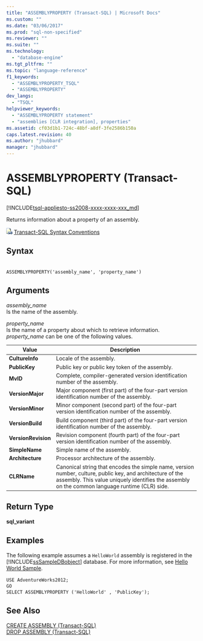 ```yaml
---
title: "ASSEMBLYPROPERTY (Transact-SQL) | Microsoft Docs"
ms.custom: ""
ms.date: "03/06/2017"
ms.prod: "sql-non-specified"
ms.reviewer: ""
ms.suite: ""
ms.technology: 
  - "database-engine"
ms.tgt_pltfrm: ""
ms.topic: "language-reference"
f1_keywords: 
  - "ASSEMBLYPROPERTY_TSQL"
  - "ASSEMBLYPROPERTY"
dev_langs: 
  - "TSQL"
helpviewer_keywords: 
  - "ASSEMBLYPROPERTY statement"
  - "assemblies [CLR integration], properties"
ms.assetid: cf03d1b1-724c-48bf-a8df-3fe2586b150a
caps.latest.revision: 40
ms.author: "jhubbard"
manager: "jhubbard"
---
```

# ASSEMBLYPROPERTY (Transact-SQL)
[!INCLUDE[tsql-appliesto-ss2008-xxxx-xxxx-xxx_md](../../database-engine/configure/windows/includes/tsql-appliesto-ss2008-xxxx-xxxx-xxx-md.md)]

  Returns information about a property of an assembly.  
  
 ![Topic link icon](../../database-engine/configure/windows/media/topic-link.gif "Topic link icon") [Transact-SQL Syntax Conventions](../../t-sql/language-elements/transact-sql-syntax-conventions-transact-sql.md)  
  
## Syntax  
  
```  
  
ASSEMBLYPROPERTY('assembly_name', 'property_name')  
```  
  
## Arguments  
 *assembly_name*  
 Is the name of the assembly.  
  
 *property_name*  
 Is the name of a property about which to retrieve information. *property_name* can be one of the following values.  
  
|Value|Description|  
|-----------|-----------------|  
|**CultureInfo**|Locale of the assembly.|  
|**PublicKey**|Public key or public key token of the assembly.|  
|**MvID**|Complete, compiler-generated version identification number of the assembly.|  
|**VersionMajor**|Major component (first part) of the four-part version identification number of the assembly.|  
|**VersionMinor**|Minor component (second part) of the four-part version identification number of the assembly.|  
|**VersionBuild**|Build component (third part) of the four-part version identification number of the assembly.|  
|**VersionRevision**|Revision component (fourth part) of the four-part version identification number of the assembly.|  
|**SimpleName**|Simple name of the assembly.|  
|**Architecture**|Processor architecture of the assembly.|  
|**CLRName**|Canonical string that encodes the simple name, version number, culture, public key, and architecture of the assembly. This value uniquely identifies the assembly on the common language runtime (CLR) side.|  
  
## Return Type  
 **sql_variant**  
  
## Examples  
 The following example assumes a `HelloWorld` assembly is registered in the [!INCLUDE[ssSampleDBobject](../../database-engine/availability-groups/windows/includes/sssampledbobject-md.md)] database. For more information, see [Hello World Sample](http://msdn.microsoft.com/library/fed6c358-f5ee-4d4c-9ad6-089778383ba7).  
  
```  
USE AdventureWorks2012;  
GO  
SELECT ASSEMBLYPROPERTY ('HelloWorld' , 'PublicKey');  
```  
  
## See Also  
 [CREATE ASSEMBLY &#40;Transact-SQL&#41;](../../t-sql/statements/create-assembly-transact-sql.md)   
 [DROP ASSEMBLY &#40;Transact-SQL&#41;](../../t-sql/statements/drop-assembly-transact-sql.md)  
  
  